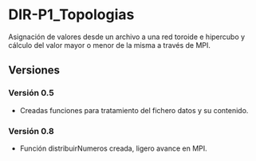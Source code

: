 # DIR-P1_Topologias
Asignación de valores desde un archivo a una red toroide e hipercubo y cálculo del valor mayor o menor de la misma a través de MPI.

## Versiones
### Versión 0.5
 - Creadas funciones para tratamiento del fichero datos y su contenido.

### Versión 0.8
 - Función distribuirNumeros creada, ligero avance en MPI.

